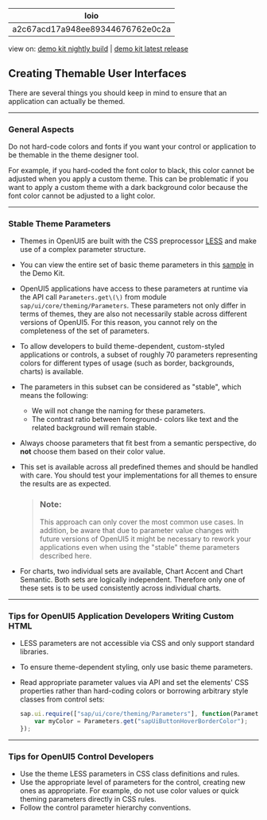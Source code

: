 <!-- loioa2c67acd17a948ee89344676762e0c2a -->

| loio |
| -----|
| a2c67acd17a948ee89344676762e0c2a |

<div id="loio">

view on: [demo kit nightly build](https://sdk.openui5.org/nightly/#/topic/a2c67acd17a948ee89344676762e0c2a) | [demo kit latest release](https://sdk.openui5.org/topic/a2c67acd17a948ee89344676762e0c2a)</div>

## Creating Themable User Interfaces

There are several things you should keep in mind to ensure that an application can actually be themed.

***

### General Aspects

Do not hard-code colors and fonts if you want your control or application to be themable in the theme designer tool.

For example, if you hard-coded the font color to black, this color cannot be adjusted when you apply a custom theme. This can be problematic if you want to apply a custom theme with a dark background color because the font color cannot be adjusted to a light color.

***

### Stable Theme Parameters

-   Themes in OpenUI5 are built with the CSS preprocessor [LESS](http://lesscss.org/) and make use of a complex parameter structure.
-   You can view the entire set of basic theme parameters in this [sample](https://sdk.openui5.org/entity/sap.ui.core.theming/sample/sap.ui.core.sample.BasicThemeParameters) in the Demo Kit.
-   OpenUI5 applications have access to these parameters at runtime via the API call `Parameters.get\(\)` from module `sap/ui/core/theming/Parameters`. These parameters not only differ in terms of themes, they are also not necessarily stable across different versions of OpenUI5. For this reason, you cannot rely on the completeness of the set of parameters.
-   To allow developers to build theme-dependent, custom-styled applications or controls, a subset of roughly 70 parameters representing colors for different types of usage \(such as border, backgrounds, charts\) is available.
-   The parameters in this subset can be considered as "stable", which means the following:
    -   We will not change the naming for these parameters.
    -   The contrast ratio between foreground- colors like text and the related background will remain stable.

-   Always choose parameters that fit best from a semantic perspective, do **not** choose them based on their color value.
-   This set is available across all predefined themes and should be handled with care. You should test your implementations for all themes to ensure the results are as expected.

    > ### Note:  
    > This approach can only cover the most common use cases. In addition, be aware that due to parameter value changes with future versions of OpenUI5 it might be necessary to rework your applications even when using the "stable" theme parameters described here.

-   For charts, two individual sets are available, Chart Accent and Chart Semantic. Both sets are logically independent. Therefore only one of these sets is to be used consistently across individual charts.

***

### Tips for OpenUI5 Application Developers Writing Custom HTML

-   LESS parameters are not accessible via CSS and only support standard libraries.
-   To ensure theme-dependent styling, only use basic theme parameters.
-   Read appropriate parameter values via API and set the elements' CSS properties rather than hard-coding colors or borrowing arbitrary style classes from control sets:

    ```js
    sap.ui.require(["sap/ui/core/theming/Parameters"], function(Parameters){
        var myColor = Parameters.get("sapUiButtonHoverBorderColor");
    });
    ```


***

### Tips for OpenUI5 Control Developers

-   Use the theme LESS parameters in CSS class definitions and rules.
-   Use the appropriate level of parameters for the control, creating new ones as appropriate. For example, do not use color values or quick theming parameters directly in CSS rules.
-   Follow the control parameter hierarchy conventions.

